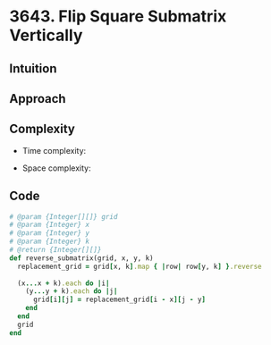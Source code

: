 # 3643. Flip Square Submatrix Vertically

## Intuition

## Approach
<!-- Describe your approach to solving the problem. -->

## Complexity

- Time complexity:
<!-- Add your time complexity here, e.g. $$O(n)$$ -->

- Space complexity:
<!-- Add your space complexity here, e.g. $$O(n)$$ -->

## Code

```ruby
# @param {Integer[][]} grid
# @param {Integer} x
# @param {Integer} y
# @param {Integer} k
# @return {Integer[][]}
def reverse_submatrix(grid, x, y, k)
  replacement_grid = grid[x, k].map { |row| row[y, k] }.reverse
  
  (x...x + k).each do |i|
    (y...y + k).each do |j|
      grid[i][j] = replacement_grid[i - x][j - y]
    end
  end
  grid
end
```
